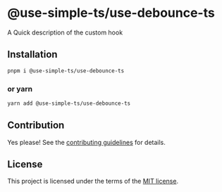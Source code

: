 # @use-simple-ts/use-debounce-ts

A Quick description of the custom hook

## Installation

```sh
pnpm i @use-simple-ts/use-debounce-ts

```

### or yarn

```sh
yarn add @use-simple-ts/use-debounce-ts
```

## Contribution

Yes please! See the
[contributing guidelines](https://github.com/franco4457/use-simple-ts/blob/master/CONTRIBUTING.md)
for details.

## License

This project is licensed under the terms of the
[MIT license](https://github.com/franco4457/use-simple-ts/blob/master/LICENSE).
